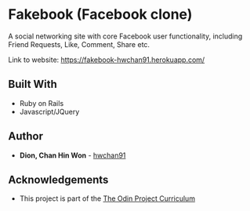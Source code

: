 # Fakebook (Facebook clone)

A social networking site with core Facebook user functionality, including Friend Requests, Like, Comment, Share etc.

Link to website: https://fakebook-hwchan91.herokuapp.com/


## Built With

* Ruby on Rails
* Javascript/JQuery


## Author

* **Dion, Chan Hin Won** -  [hwchan91](https://github.com/hwchan91)

## Acknowledgements

* This project is part of the [The Odin Project Curriculum](https://www.theodinproject.com/courses/ruby-on-rails/lessons/final-project)
